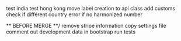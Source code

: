 test india
test hong kong
move label creation to api class
add customs check if different country
error if no harmonized number



** BEFORE MERGE **/
remove stripe information
copy settings file
comment out development data in bootstrap
run tests